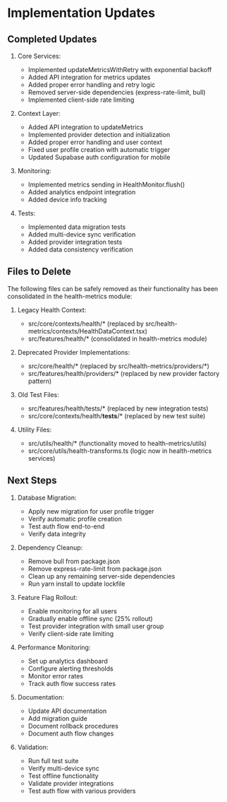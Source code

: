 # Implementation Updates

## Completed Updates
1. Core Services:
   - Implemented updateMetricsWithRetry with exponential backoff
   - Added API integration for metrics updates
   - Added proper error handling and retry logic
   - Removed server-side dependencies (express-rate-limit, bull)
   - Implemented client-side rate limiting

2. Context Layer:
   - Added API integration to updateMetrics
   - Implemented provider detection and initialization
   - Added proper error handling and user context
   - Fixed user profile creation with automatic trigger
   - Updated Supabase auth configuration for mobile

3. Monitoring:
   - Implemented metrics sending in HealthMonitor.flush()
   - Added analytics endpoint integration
   - Added device info tracking

4. Tests:
   - Implemented data migration tests
   - Added multi-device sync verification
   - Added provider integration tests
   - Added data consistency verification

## Files to Delete
The following files can be safely removed as their functionality has been consolidated in the health-metrics module:

1. Legacy Health Context:
   - src/core/contexts/health/* (replaced by src/health-metrics/contexts/HealthDataContext.tsx)
   - src/features/health/* (consolidated in health-metrics module)

2. Deprecated Provider Implementations:
   - src/core/health/* (replaced by src/health-metrics/providers/*)
   - src/features/health/providers/* (replaced by new provider factory pattern)

3. Old Test Files:
   - src/features/health/tests/* (replaced by new integration tests)
   - src/core/contexts/health/__tests__/* (replaced by new test suite)

4. Utility Files:
   - src/utils/health/* (functionality moved to health-metrics/utils)
   - src/core/utils/health-transforms.ts (logic now in health-metrics services)

## Next Steps
1. Database Migration:
   - Apply new migration for user profile trigger
   - Verify automatic profile creation
   - Test auth flow end-to-end
   - Verify data integrity

2. Dependency Cleanup:
   - Remove bull from package.json
   - Remove express-rate-limit from package.json
   - Clean up any remaining server-side dependencies
   - Run yarn install to update lockfile

3. Feature Flag Rollout:
   - Enable monitoring for all users
   - Gradually enable offline sync (25% rollout)
   - Test provider integration with small user group
   - Verify client-side rate limiting

4. Performance Monitoring:
   - Set up analytics dashboard
   - Configure alerting thresholds
   - Monitor error rates
   - Track auth flow success rates

5. Documentation:
   - Update API documentation
   - Add migration guide
   - Document rollback procedures
   - Document auth flow changes

6. Validation:
   - Run full test suite
   - Verify multi-device sync
   - Test offline functionality
   - Validate provider integrations
   - Test auth flow with various providers